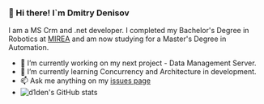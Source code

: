 ### 👋 Hi there! I`m Dmitry Denisov  
I am a MS Crm and .net developer. I completed my Bachelor's Degree in Robotics at [MIREA](https://www.mirea.ru/) and am now studying for a Master's Degree in Automation.

- 🔭 I’m currently working on my next project - Data Management Server.
- 🌱 I’m currently learning Concurrency and Architecture in development.
- 📫  Ask me anything on my [issues page](https://github.com/d1den/d1den/issues)  
- ![d1den's GitHub stats](https://github-readme-stats.vercel.app/api?username=d1den&show_icons=true&theme=radical)  
